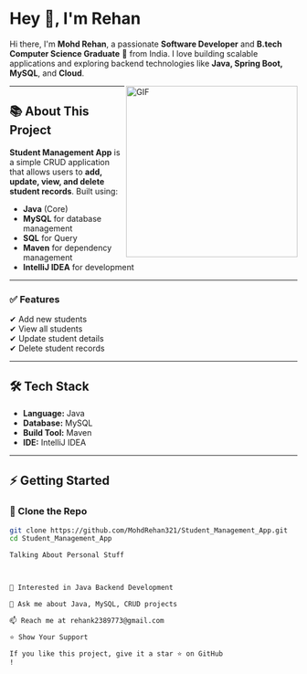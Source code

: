 # Hey 👋, I'm Rehan

Hi there, I'm **Mohd Rehan**, a passionate **Software Developer** and **B.tech Computer Science Graduate** 🚀 from India. I love building scalable applications and exploring backend technologies like **Java, Spring Boot, MySQL**, and **Cloud**.  

<img align="right" alt="GIF" src="https://i.pinimg.com/originals/e4/26/70/e426702edf874b181aced1e2fa5c6cde.gif" width="300" />

---

## 📚 About This Project  
**Student Management App** is a simple CRUD application that allows users to **add, update, view, and delete student records**. Built using:  
- **Java** (Core)  
- **MySQL** for database management
- **SQL** for Query 
- **Maven** for dependency management  
- **IntelliJ IDEA** for development  

---

### ✅ Features  
✔ Add new students  
✔ View all students  
✔ Update student details  
✔ Delete student records  

---

## 🛠 Tech Stack  
- **Language:** Java  
- **Database:** MySQL  
- **Build Tool:** Maven  
- **IDE:** IntelliJ IDEA  

---

## ⚡ Getting Started  

### 🔹 Clone the Repo  
```bash
git clone https://github.com/MohdRehan321/Student_Management_App.git
cd Student_Management_App

Talking About Personal Stuff



🌱 Interested in Java Backend Development

💬 Ask me about Java, MySQL, CRUD projects

📫 Reach me at rehank2389773@gmail.com

⭐ Show Your Support

If you like this project, give it a star ⭐ on GitHub
!
